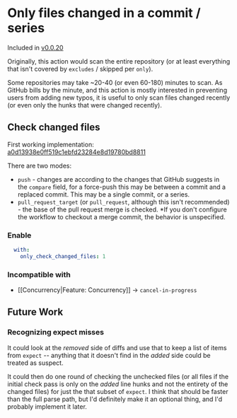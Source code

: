 # Only files changed in a commit / series

Included in [v0.0.20](https://github.com/check-spelling/check-spelling/releases/tag/v0.0.20)

Originally, this action would scan the entire repository (or at least everything that isn't covered by `excludes` / skipped per `only`).

Some repositories may take ~20-40 (or even 60-180) minutes to scan. As GitHub bills by the minute, and this action is mostly interested in preventing users from adding new typos, it is useful to only scan files changed recently (or even only the hunks that were changed recently).

## Check changed files

First working implementation: [a0d13938e0ff519c1ebfd23284e8d19780bd8811](https://github.com/check-spelling/check-spelling/commit/a0d13938e0ff519c1ebfd23284e8d19780bd8811)

There are two modes:

- `push` - changes are according to the changes that GitHub suggests in the `compare` field, for a force-push this may be between a commit and a replaced commit. This may be a single commit, or a series.
- `pull_request_target` (or `pull_request`, although this isn't recommended) - the base of the pull request merge is checked. \*If you don't configure the workflow to checkout a merge commit, the behavior is unspecified.

### Enable

```yaml
  with:
    only_check_changed_files: 1
```

### Incompatible with

- [[Concurrency|Feature: Concurrency]] -> `cancel-in-progress`

## Future Work

### Recognizing expect misses

It could look at the _removed_ side of diffs and use that to keep a list of items from `expect` -- anything that it doesn't find in the _added_ side could be treated as suspect.

It could then do one round of checking the unchecked files (or all files if the initial check pass is only on the _added_ line hunks and not the entirety of the changed files) for just the that subset of `expect`. I think that should be faster than the full parse path, but I'd definitely make it an optional thing, and I'd probably implement it later.
